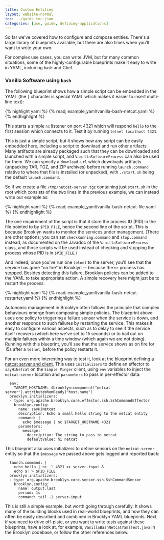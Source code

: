 ```yaml
---
title: Custom Entities
layout: website-normal
toc: ../guide_toc.json
categories: [use, guide, defining-applications]
---
```


So far we've covered how to configure and compose entities.
There's a large library of blueprints available, but
there are also times when you'll want to write your own.

For complex use cases, you can write JVM, but for many common situations,
some of the highly-configurable blueprints make it easy to write in YAML,
including `bash` and Chef.
 

### Vanilla Software using `bash`

The following blueprint shows how a simple script can be embedded in the YAML
(the `|` character is special YAML which makes it easier to insert multi-line text):

{% highlight yaml %}
{% readj example_yaml/vanilla-bash-netcat.yaml %}
{% endhighlight %}

This starts a simple `nc` listener on port 4321 which will respond `hello` to the first
session which connects to it. Test it by running `telnet localhost 4321`.  

This is just a simple script, but it shows how any script can be easily embedded here,
including a script to download and run other artifacts.
Many artifacts are already packaged such that they can be downloaded and launched 
with a simple script, and `VanillaSoftwareProcess` can also be used for them. 
We can specify a `download.url` which downloads artifacts (unpacking TAR, TGZ, and ZIP archives)
before running `launch.command` relative to where that file is installed (or unpacked),
with `./start.sh` being the default `launch.command`.

So if we create a file `/tmp/netcat-server.tgz` containing just `start.sh` in the root
which consists of the two lines in the previous example,
we can instead write our example as: 

{% highlight yaml %}
{% readj example_yaml/vanilla-bash-netcat-file.yaml %}
{% endhighlight %}

The one requirement of the script is that it store the process ID (PID) in the file
pointed to by `$PID_FILE`, hence the second line of the script.
This is because Brooklyn wants to monitor the services under management. 
(There are other options; you can set `checkRunning.command` and `stop.command` instead,
as documented on the Javadoc of the `VanillaSoftwareProcess` class,
and those scripts will be used instead of checking and stopping the process whose PID is in `$PID_FILE`.)

And indeed, once you've run one `telnet` to the server, you'll see that the 
service has gone "on fire" in Brooklyn -- because the `nc` process has stopped. 
Besides detecting this failure, Brooklyn policies can be added to the YAML to take appropriate 
action. A simple recovery here might just be to restart the process:

{% highlight yaml %}
{% readj example_yaml/vanilla-bash-netcat-restarter.yaml %}
{% endhighlight %}

Autonomic management in Brooklyn often follows the principle that complex behaviours emerge
from composing simple policies.
The blueprint above uses one policy to triggering a failure sensor when the service is down,
and another responds to such failures by restarting the service.
This makes it easy to configure various aspects, such as to delay to see if the service itself recovers
(which here we've set to 15 seconds) or to bail out on multiple failures within a time window (which again we are not doing).
Running with this blueprint, you'll see that the service shows as on fire for 15s after a `telnet`,
before the policy restarts it. 

For an even more interesting way to test it, look at the blueprint defining
[a netcat server and client](example_yaml/vanilla-bash-netcat-w-client.yaml).
This uses `initializers` to define an effector to `sayHiNetcat` on the `Simple Pinger` client,
using `env` variables to inject the `netcat-server` location and 
`parameters` to pass in per-effector data:

      env:
        TARGET_HOSTNAME: $brooklyn:component("netcat-server").attributeWhenReady("host.name")
      brooklyn.initializers:
      - type: org.apache.brooklyn.core.effector.ssh.SshCommandEffector
        brooklyn.config:
          name: sayHiNetcat
          description: Echo a small hello string to the netcat entity
          command: |
            echo $message | nc $TARGET_HOSTNAME 4321
          parameters:
            message:
              description: The string to pass to netcat
              defaultValue: hi netcat

This blueprint also uses initializers to define sensors on the `netcat-server` entity
so that the `$message` we passed above gets logged and reported back:

      launch.command: |
        echo hello | nc -l 4321 >> server-input &
        echo $! > $PID_FILE
      brooklyn.initializers:
      - type: org.apache.brooklyn.core.sensor.ssh.SshCommandSensor
        brooklyn.config:
          name: output.last
          period: 1s
          command: tail -1 server-input

This is still a simple example, but worth going through carefully.
It shows many of the building blocks used in real-world blueprints,
and how they can often be easily described and combined in Brooklyn YAML blueprints.
Next, if you need to drive off-piste, or you want to write tests against these blueprints,
have a look at, for example, `VanillaBashNetcatYamlTest.java` in the Brooklyn codebase,
or follow the other references below.
